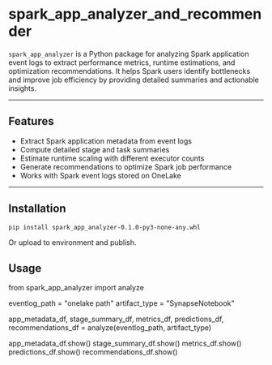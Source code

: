 # spark_app_analyzer_and_recommender

`spark_app_analyzer` is a Python package for analyzing Spark application event logs to extract performance metrics, runtime estimations, and optimization recommendations. It helps Spark users identify bottlenecks and improve job efficiency by providing detailed summaries and actionable insights.

---

## Features

- Extract Spark application metadata from event logs
- Compute detailed stage and task summaries
- Estimate runtime scaling with different executor counts
- Generate recommendations to optimize Spark job performance
- Works with Spark event logs stored on OneLake

---

## Installation

~~~ bash
pip install spark_app_analyzer-0.1.0-py3-none-any.whl
~~~

Or upload to environment and publish.

## Usage

from spark_app_analyzer import analyze

eventlog_path = "onelake path"
artifact_type = "SynapseNotebook"

app_metadata_df, stage_summary_df, metrics_df, predictions_df, recommendations_df = analyze(eventlog_path, artifact_type)

app_metadata_df.show()
stage_summary_df.show()
metrics_df.show()
predictions_df.show()
recommendations_df.show()


